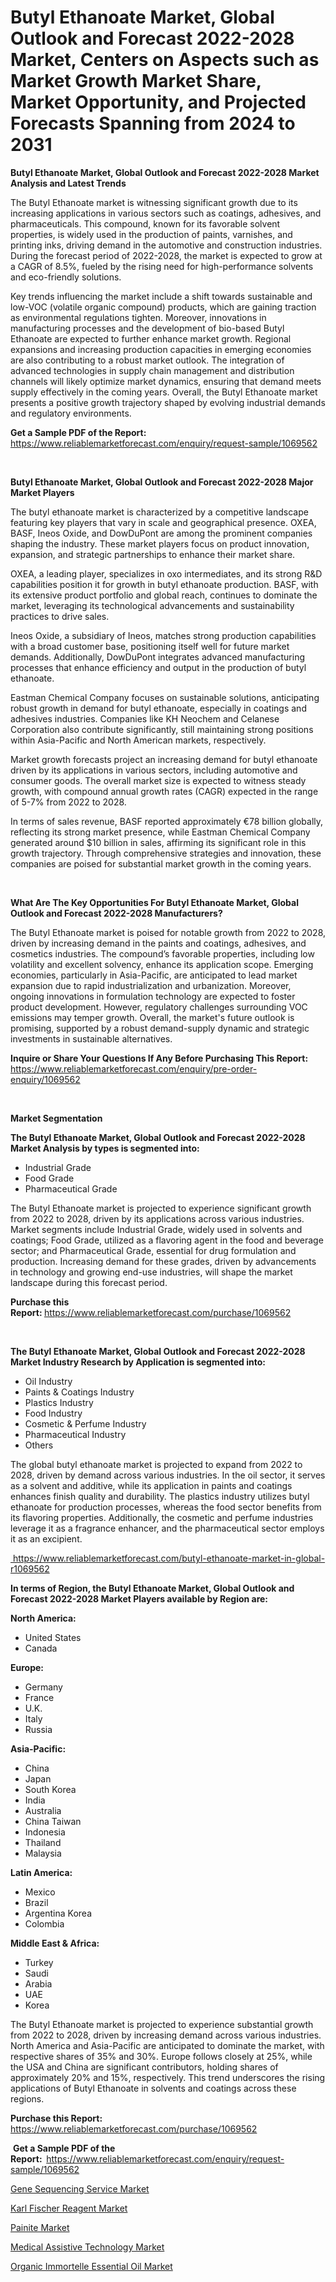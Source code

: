 <p><h1>Butyl Ethanoate Market, Global Outlook and Forecast 2022-2028 Market, Centers on Aspects such as Market Growth Market Share, Market Opportunity, and Projected Forecasts Spanning from 2024 to 2031</h1></p><p><strong>Butyl Ethanoate Market, Global Outlook and Forecast 2022-2028 Market Analysis and Latest Trends</strong></p>
<p><p>The Butyl Ethanoate market is witnessing significant growth due to its increasing applications in various sectors such as coatings, adhesives, and pharmaceuticals. This compound, known for its favorable solvent properties, is widely used in the production of paints, varnishes, and printing inks, driving demand in the automotive and construction industries. During the forecast period of 2022-2028, the market is expected to grow at a CAGR of 8.5%, fueled by the rising need for high-performance solvents and eco-friendly solutions.</p><p>Key trends influencing the market include a shift towards sustainable and low-VOC (volatile organic compound) products, which are gaining traction as environmental regulations tighten. Moreover, innovations in manufacturing processes and the development of bio-based Butyl Ethanoate are expected to further enhance market growth. Regional expansions and increasing production capacities in emerging economies are also contributing to a robust market outlook. The integration of advanced technologies in supply chain management and distribution channels will likely optimize market dynamics, ensuring that demand meets supply effectively in the coming years. Overall, the Butyl Ethanoate market presents a positive growth trajectory shaped by evolving industrial demands and regulatory environments.</p></p>
<p><strong>Get a Sample PDF of the Report:&nbsp;</strong> <a href="https://www.reliablemarketforecast.com/enquiry/request-sample/1069562">https://www.reliablemarketforecast.com/enquiry/request-sample/1069562</a></p>
<p>&nbsp;</p>
<p><strong>Butyl Ethanoate Market, Global Outlook and Forecast 2022-2028 Major Market Players</strong></p>
<p><p>The butyl ethanoate market is characterized by a competitive landscape featuring key players that vary in scale and geographical presence. OXEA, BASF, Ineos Oxide, and DowDuPont are among the prominent companies shaping the industry. These market players focus on product innovation, expansion, and strategic partnerships to enhance their market share.</p><p>OXEA, a leading player, specializes in oxo intermediates, and its strong R&D capabilities position it for growth in butyl ethanoate production. BASF, with its extensive product portfolio and global reach, continues to dominate the market, leveraging its technological advancements and sustainability practices to drive sales.</p><p>Ineos Oxide, a subsidiary of Ineos, matches strong production capabilities with a broad customer base, positioning itself well for future market demands. Additionally, DowDuPont integrates advanced manufacturing processes that enhance efficiency and output in the production of butyl ethanoate.</p><p>Eastman Chemical Company focuses on sustainable solutions, anticipating robust growth in demand for butyl ethanoate, especially in coatings and adhesives industries. Companies like KH Neochem and Celanese Corporation also contribute significantly, still maintaining strong positions within Asia-Pacific and North American markets, respectively.</p><p>Market growth forecasts project an increasing demand for butyl ethanoate driven by its applications in various sectors, including automotive and consumer goods. The overall market size is expected to witness steady growth, with compound annual growth rates (CAGR) expected in the range of 5-7% from 2022 to 2028.</p><p>In terms of sales revenue, BASF reported approximately €78 billion globally, reflecting its strong market presence, while Eastman Chemical Company generated around $10 billion in sales, affirming its significant role in this growth trajectory. Through comprehensive strategies and innovation, these companies are poised for substantial market growth in the coming years.</p></p>
<p>&nbsp;</p>
<p><strong>What Are The Key Opportunities For Butyl Ethanoate Market, Global Outlook and Forecast 2022-2028 Manufacturers?</strong></p>
<p><p>The Butyl Ethanoate market is poised for notable growth from 2022 to 2028, driven by increasing demand in the paints and coatings, adhesives, and cosmetics industries. The compound’s favorable properties, including low volatility and excellent solvency, enhance its application scope. Emerging economies, particularly in Asia-Pacific, are anticipated to lead market expansion due to rapid industrialization and urbanization. Moreover, ongoing innovations in formulation technology are expected to foster product development. However, regulatory challenges surrounding VOC emissions may temper growth. Overall, the market's future outlook is promising, supported by a robust demand-supply dynamic and strategic investments in sustainable alternatives.</p></p>
<p><strong>Inquire or Share Your Questions If Any Before Purchasing This Report:</strong> <a href="https://www.reliablemarketforecast.com/enquiry/pre-order-enquiry/1069562">https://www.reliablemarketforecast.com/enquiry/pre-order-enquiry/1069562</a></p>
<p>&nbsp;</p>
<p><strong>Market Segmentation</strong></p>
<p><strong>The Butyl Ethanoate Market, Global Outlook and Forecast 2022-2028 Market Analysis by types is segmented into:</strong></p>
<p><ul><li>Industrial Grade</li><li>Food Grade</li><li>Pharmaceutical Grade</li></ul></p>
<p><p>The Butyl Ethanoate market is projected to experience significant growth from 2022 to 2028, driven by its applications across various industries. Market segments include Industrial Grade, widely used in solvents and coatings; Food Grade, utilized as a flavoring agent in the food and beverage sector; and Pharmaceutical Grade, essential for drug formulation and production. Increasing demand for these grades, driven by advancements in technology and growing end-use industries, will shape the market landscape during this forecast period.</p></p>
<p><strong>Purchase this Report:&nbsp;</strong><a href="https://www.reliablemarketforecast.com/purchase/1069562">https://www.reliablemarketforecast.com/purchase/1069562</a></p>
<p>&nbsp;</p>
<p><strong>The Butyl Ethanoate Market, Global Outlook and Forecast 2022-2028 Market Industry Research by Application is segmented into:</strong></p>
<p><ul><li>Oil Industry</li><li>Paints & Coatings Industry</li><li>Plastics Industry</li><li>Food Industry</li><li>Cosmetic & Perfume Industry</li><li>Pharmaceutical Industry</li><li>Others</li></ul></p>
<p><p>The global butyl ethanoate market is projected to expand from 2022 to 2028, driven by demand across various industries. In the oil sector, it serves as a solvent and additive, while its application in paints and coatings enhances finish quality and durability. The plastics industry utilizes butyl ethanoate for production processes, whereas the food sector benefits from its flavoring properties. Additionally, the cosmetic and perfume industries leverage it as a fragrance enhancer, and the pharmaceutical sector employs it as an excipient.</p></p>
<p><a href="https://www.reliablemarketforecast.com/butyl-ethanoate-market-in-global-r1069562">&nbsp;https://www.reliablemarketforecast.com/butyl-ethanoate-market-in-global-r1069562</a></p>
<p><strong>In terms of Region, the Butyl Ethanoate Market, Global Outlook and Forecast 2022-2028 Market Players available by Region are:</strong></p>
<p>
    <p> <strong> North America: </strong>
        <ul>
            <li>United States</li>
            <li>Canada</li>
        </ul>
        </p> 
    <p> <strong> Europe: </strong>
        <ul>
            <li>Germany</li>
            <li>France</li>
            <li>U.K.</li>
            <li>Italy</li>
            <li>Russia</li>
        </ul>
        </p> 
    <p> <strong> Asia-Pacific: </strong>
        <ul>
            <li>China</li>
            <li>Japan</li>
            <li>South Korea</li>
            <li>India</li>
            <li>Australia</li>
            <li>China Taiwan</li>
            <li>Indonesia</li>
            <li>Thailand</li>
            <li>Malaysia</li>
        </ul>
        </p> 
    <p> <strong> Latin America: </strong>
        <ul>
            <li>Mexico</li>
            <li>Brazil</li>
            <li>Argentina Korea</li>
            <li>Colombia</li>
        </ul>
        </p> 
    <p> <strong> Middle East & Africa: </strong>
        <ul>
            <li>Turkey</li>
            <li>Saudi</li>
            <li>Arabia</li>
            <li>UAE</li>
            <li>Korea</li>
        </ul>
    </p>
    </p>
<p><p>The Butyl Ethanoate market is projected to experience substantial growth from 2022 to 2028, driven by increasing demand across various industries. North America and Asia-Pacific are anticipated to dominate the market, with respective shares of 35% and 30%. Europe follows closely at 25%, while the USA and China are significant contributors, holding shares of approximately 20% and 15%, respectively. This trend underscores the rising applications of Butyl Ethanoate in solvents and coatings across these regions.</p></p>
<p><strong>Purchase this Report: </strong><a href="https://www.reliablemarketforecast.com/purchase/1069562">https://www.reliablemarketforecast.com/purchase/1069562</a></p>
<p>&nbsp;<strong>Get a Sample PDF of the Report:&nbsp;&nbsp;</strong><a href="https://www.reliablemarketforecast.com/enquiry/request-sample/1069562">https://www.reliablemarketforecast.com/enquiry/request-sample/1069562</a></p>
<p><strong></strong></p>
<p><p><a href="https://www.linkedin.com/pulse/market-forecast-global-gene-sequencing-service-trends-impact-hdazc?trackingId=uRf%2FzBJQTSOk77iSA%2F5F8g%3D%3D">Gene Sequencing Service Market</a></p><p><a href="https://issuu.com/reportprime-2/docs/karl-fischer-reagent-market-size-20_2846f222d12b97">Karl Fischer Reagent Market</a></p><p><a href="https://medium.com/@penelope.lee568/the-global-painite-market-identifies-drivers-restraints-opportunities-and-trends-impacting-9cd7f1e6b763">Painite Market</a></p><p><a href="https://www.linkedin.com/pulse/global-medical-assistive-technology-market-opportunities-zrecc?trackingId=VOBxAN0bTuaIG%2B%2BwDHWsqA%3D%3D">Medical Assistive Technology Market</a></p><p><a href="https://medium.com/@eliyamanson4561/in-the-organic-immortelle-essential-oil-market-the-main-focus-is-on-keeping-costs-low-and-5676156806a6">Organic Immortelle Essential Oil Market</a></p></p>